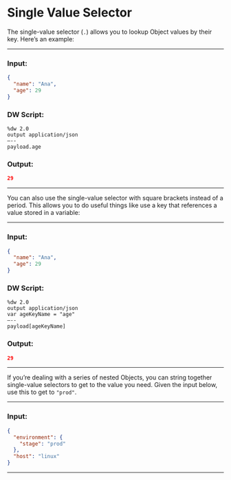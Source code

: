 # Single Value Selector

The single-value selector (`.`) allows you to lookup Object values by their key. Here’s an example:

---
### Input:
```json
{
  "name": "Ana",
  "age": 29
}
```
### DW Script:
```dw
%dw 2.0
output application/json
—--
payload.age
```
### Output:
```json
29
```
---

You can also use the single-value selector with square brackets instead of a period. This allows you to do useful things like use a key that references a value stored in a variable:

---
### Input:
```json
{
  "name": "Ana",
  "age": 29
}
```
### DW Script:
```dw
%dw 2.0
output application/json
var ageKeyName = "age"
—--
payload[ageKeyName]
```
### Output:
```json
29
```
---

If you’re dealing with a series of nested Objects, you can string together single-value selectors to get to the value you need. Given the input below, use this to get to `"prod"`.

---
### Input:
```json
{
  "environment": {
    "stage": "prod"
  },
  "host": "linux"
}
```
---
